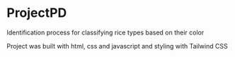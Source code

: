 # ProjectPD
Identification process for classifying rice types based on their color

Project was built with html, css and javascript and styling with Tailwind CSS
